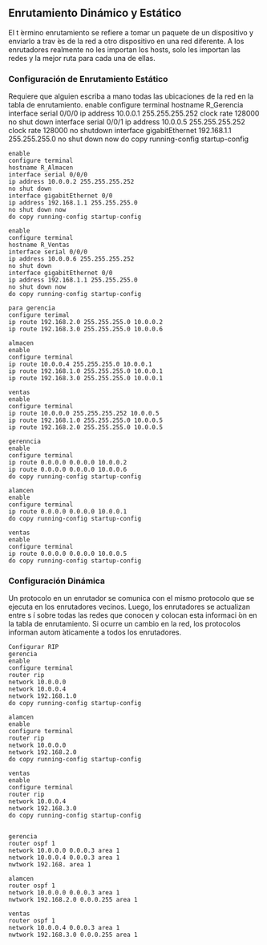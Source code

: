 ## Enrutamiento Dinámico y Estático
El t ́ermino enrutamiento se refiere a tomar un paquete de un dispositivo y enviarlo a trav ́es de la red a otro dispositivo en una red diferente.
A los enrutadores realmente no les importan los hosts, solo les importan las redes y la mejor ruta para cada una de ellas.
### Configuración de Enrutamiento Estático
Requiere que alguien escriba a mano todas las ubicaciones de la red en la tabla de enrutamiento.
    enable
    configure terminal
    hostname R_Gerencia
    interface serial 0/0/0
    ip address 10.0.0.1 255.255.255.252
    clock rate 128000
    no shut down
    interface serial 0/0/1
    ip address 10.0.0.5 255.255.255.252
    clock rate 128000
    no shutdown
    interface gigabitEthernet 192.168.1.1 255.255.255.0
    no shut down now
    do copy running-config startup-config

    enable
    configure terminal
    hostname R_Almacen
    interface serial 0/0/0
    ip address 10.0.0.2 255.255.255.252
    no shut down
    interface gigabitEthernet 0/0 
    ip address 192.168.1.1 255.255.255.0
    no shut down now
    do copy running-config startup-config

    enable
    configure terminal
    hostname R_Ventas
    interface serial 0/0/0
    ip address 10.0.0.6 255.255.255.252
    no shut down
    interface gigabitEthernet 0/0 
    ip address 192.168.1.1 255.255.255.0
    no shut down now
    do copy running-config startup-config

    para gerencia
    configure terimal
    ip route 192.168.2.0 255.255.255.0 10.0.0.2
    ip route 192.168.3.0 255.255.255.0 10.0.0.6

    almacen
    enable
    configure terminal
    ip route 10.0.0.4 255.255.255.0 10.0.0.1
    ip route 192.168.1.0 255.255.255.0 10.0.0.1
    ip route 192.168.3.0 255.255.255.0 10.0.0.1

    ventas
    enable
    configure terminal
    ip route 10.0.0.0 255.255.255.252 10.0.0.5
    ip route 192.168.1.0 255.255.255.0 10.0.0.5
    ip route 192.168.2.0 255.255.255.0 10.0.0.5

    gerenncia
    enable
    configure terminal
    ip route 0.0.0.0 0.0.0.0 10.0.0.2
    ip route 0.0.0.0 0.0.0.0 10.0.0.6
    do copy running-config startup-config

    alamcen
    enable
    configure terminal
    ip route 0.0.0.0 0.0.0.0 10.0.0.1
    do copy running-config startup-config

    ventas
    enable
    configure terminal
    ip route 0.0.0.0 0.0.0.0 10.0.0.5
    do copy running-config startup-config
### Configuración Dinámica
Un protocolo en un enrutador se comunica
con el mismo protocolo que se ejecuta en los enrutadores vecinos.
Luego, los enrutadores se actualizan entre s ́ı sobre todas las redes que conocen y colocan esta informaci ́on en la tabla de enrutamiento. Si ocurre un cambio en la red, los protocolos informan autom ́aticamente a todos los enrutadores.

    Configurar RIP
    gerencia
    enable
    configure terminal
    router rip
    network 10.0.0.0
    network 10.0.0.4
    network 192.168.1.0
    do copy running-config startup-config

    alamcen
    enable
    configure terminal
    router rip
    network 10.0.0.0
    network 192.168.2.0
    do copy running-config startup-config

    ventas
    enable
    configure terminal
    router rip
    network 10.0.0.4
    network 192.168.3.0
    do copy running-config startup-config


    gerencia
    router ospf 1
    network 10.0.0.0 0.0.0.3 area 1
    network 10.0.0.4 0.0.0.3 area 1
    nwtwork 192.168. area 1

    alamcen
    router ospf 1
    network 10.0.0.0 0.0.0.3 area 1
    nwtwork 192.168.2.0 0.0.0.255 area 1

    ventas
    router ospf 1
    network 10.0.0.4 0.0.0.3 area 1
    nwtwork 192.168.3.0 0.0.0.255 area 1
